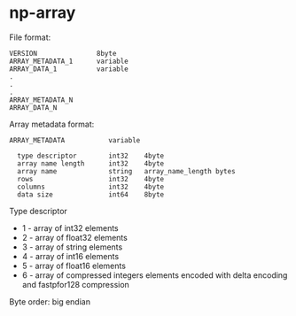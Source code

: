 # np-array

File format:

```
VERSION               8byte
ARRAY_METADATA_1      variable
ARRAY_DATA_1          variable
.
.
.
ARRAY_METADATA_N
ARRAY_DATA_N
```

Array metadata format:

```
ARRAY_METADATA           variable
  
  type descriptor        int32    4byte
  array name length      int32    4byte
  array name             string   array_name_length bytes
  rows                   int32    4byte
  columns                int32    4byte
  data size              int64    8byte
```

Type descriptor
- 1 - array of int32 elements
- 2 - array of float32 elements
- 3 - array of string elements
- 4 - array of int16 elements
- 5 - array of float16 elements
- 6 - array of compressed integers elements encoded with delta encoding and fastpfor128 compression


Byte order: big endian

